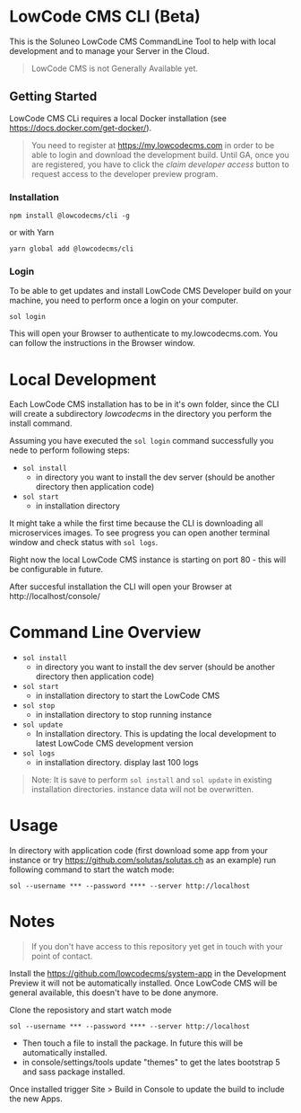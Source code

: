 # LowCode CMS CLI (Beta)

This is the Soluneo LowCode CMS CommandLine Tool to help with local development and to manage your Server in the Cloud.

> LowCode CMS is not Generally Available yet.

## Getting Started

LowCode CMS CLi requires a local Docker installation (see https://docs.docker.com/get-docker/).

> You need to register at https://my.lowcodecms.com in order to be able to login and download the development build. Until GA, once you are registered, you have to click the _claim developer access_  button to request access to the developer preview program. 

### Installation

```shell
npm install @lowcodecms/cli -g 
```
or with Yarn

```shell
yarn global add @lowcodecms/cli
```

### Login
To be able to get updates and install LowCode CMS Developer build on your machine, you need to perform once a login on your computer.

```shell
sol login
```

This will open your Browser to authenticate to my.lowcodecms.com. You can follow the instructions in the Browser window.


# Local Development

Each LowCode CMS installation has to be in it's own folder, since the CLI will create a subdirectory _lowcodecms_ in the directory you perform the install command.

Assuming you have executed the ```sol login``` command successfully you nede to perform following steps:

- ```sol install```
  - in directory you want to install the dev server (should be another directory then application code)
- ```sol start```
  - in installation directory

It might take a while the first time because the CLI is downloading all microservices images. To see progress you can open another terminal window and check status with ```sol logs```.

Right now the local LowCode CMS instance is starting on port 80 - this will be configurable in future.

After succesful installation the CLI will open your Browser at http://localhost/console/


# Command Line Overview
- ```sol install```
  - in directory you want to install the dev server (should be another directory then application code)
- ```sol start```
  - in installation directory to start the LowCode CMS
- ```sol stop```
  - in installation directory to stop running instance
- ```sol update```
  - In installation directory. This is updating the local development to latest LowCode CMS development version
- ```sol logs```
  - in installation directory. display last 100 logs

> Note: It is save to perform ```sol install``` and ```sol update``` in existing installation directories. instance data will not be overwritten.

# Usage

In directory with application code (first download some app from your instance or try https://github.com/solutas/solutas.ch as an example) run following command to start the watch mode:

```
sol --username *** --password **** --server http://localhost
```



# Notes

> If you don't have access to this repository yet get in touch with your point of contact. 

Install the https://github.com/lowcodecms/system-app in the Development Preview it will not be automatically installed. Once LowCode CMS will be general available, this doesn't have to be done anymore.

Clone the reposistory and start watch mode 
```
sol --username *** --password **** --server http://localhost

```

- Then touch a file to install the package. In future this will be automatically installed.
- in console/settings/tools update "themes" to get the lates bootstrap 5 and sass package installed.

Once installed trigger Site > Build in Console to update the build to include the new Apps.
